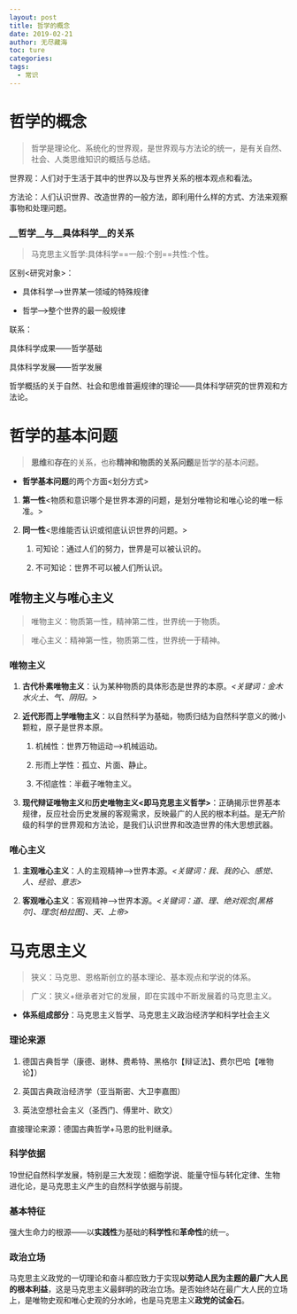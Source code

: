 ```yaml
---
layout: post
title: 哲学的概念
date: 2019-02-21
author: 无尽藏海
toc: ture
categories: 
tags:
  - 常识
---
```

# 哲学的概念

> 哲学是理论化、系统化的世界观，是世界观与方法论的统一，是有关自然、社会、人类思维知识的概括与总结。

世界观：人们对于生活于其中的世界以及与世界关系的根本观点和看法。

方法论：人们认识世界、改造世界的一般方法，即利用什么样的方式、方法来观察事物和处理问题。

### __哲学__与__具体科学__的关系

> 马克思主义哲学:具体科学==一般:个别==共性:个性。

区别<研究对象>：

- 具体科学—>世界某一领域的特殊规律

- 哲学~~—~~>整个世界的最一般规律

联系：

具体科学成果——哲学基础

具体科学发展——哲学发展

哲学概括的关于自然、社会和思维普遍规律的理论——具体科学研究的世界观和方法论。

# 哲学的基本问题

> **思维**和**存在**的关系，也称**精神和物质的关系问题**是哲学的基本问题。



- **哲学基本问题**的两个方面<划分方式>

1. **第一性**<物质和意识哪个是世界本源的问题，是划分唯物论和唯心论的唯一标准。>

1. **同一性**<思维能否认识或彻底认识世界的问题。>

    1. 可知论：通过人们的努力，世界是可以被认识的。

    1. 不可知论：世界不可以被人们所认识。

## 唯物主义与唯心主义

> 唯物主义：物质第一性，精神第二性，世界统一于物质。

> 唯心主义：精神第一性，物质第二性，世界统一于精神。

### **唯物主义**

1. **古代朴素唯物主义**：认为某种物质的具体形态是世界的本原。*<关键词：金木水火土、气、阴阳。>*

1. **近代形而上学唯物主义**：以自然科学为基础，物质归结为自然科学意义的微小颗粒，原子是世界本原。

    1. 机械性：世界万物运动——>机械运动。

    1. 形而上学性：孤立、片面、静止。

    1. 不彻底性：半截子唯物主义。

1. **现代辩证唯物主义**和**历史唯物主义<**即马克思主义哲学**>**：正确揭示世界基本规律，反应社会历史发展的客观需求，反映最广的人民的根本利益。是无产阶级的科学的世界观和方法论，是我们认识世界和改造世界的伟大思想武器。

### **唯心主义**

1. **主观唯心主义**：人的主观精神——>世界本源。*<关键词：我、我的心、感觉、人、经验、意志>*

1. **客观唯心主义**：客观精神——>世界本源。*<关键词：道、理、绝对观念[黑格尔]、理念[柏拉图]、天、上帝>*

# 马克思主义

> 狭义：马克思、恩格斯创立的基本理论、基本观点和学说的体系。

> 广义：狭义+继承者对它的发展，即在实践中不断发展着的马克思主义。

- **体系组成部分**：马克思主义哲学、马克思主义政治经济学和科学社会主义

### 理论来源

1. 德国古典哲学（康德、谢林、费希特、黑格尔【辩证法】、费尔巴哈【唯物论】）

1. 英国古典政治经济学（亚当斯密、大卫李嘉图）

1. 英法空想社会主义（圣西门、傅里叶、欧文）

直接理论来源：德国古典哲学+马恩的批判继承。

### 科学依据

19世纪自然科学发展，特别是三大发现：细胞学说、能量守恒与转化定律、生物进化论，是马克思主义产生的自然科学依据与前提。

### 基本特征

强大生命力的根源——以**实践性**为基础的**科学性**和**革命性**的统一。

### 政治立场

马克思主义政党的一切理论和奋斗都应致力于实现**以劳动人民为主题的最广大人民的根本利益**，这是马克思主义最鲜明的政治立场。是否始终站在最广大人民的立场上，是唯物史观和唯心史观的分水岭，也是马克思主义**政党的试金石**。

